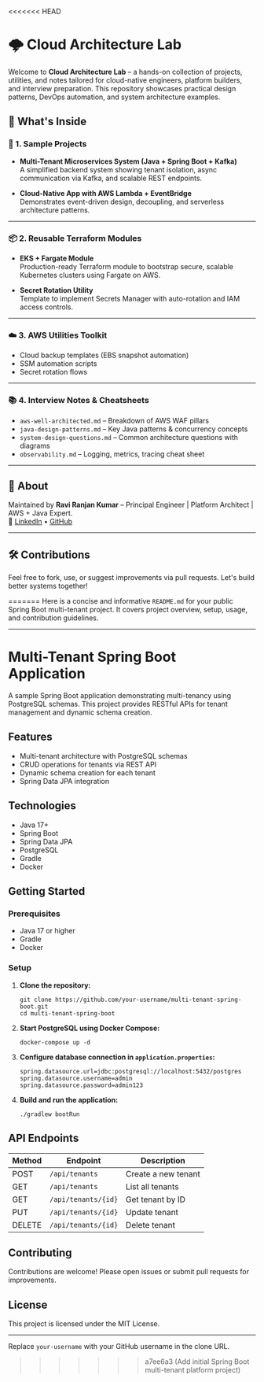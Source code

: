 <<<<<<< HEAD

# 🌩️ Cloud Architecture Lab

Welcome to **Cloud Architecture Lab** – a hands-on collection of projects, utilities, and notes tailored for cloud-native engineers, platform builders, and interview preparation. This repository showcases practical design patterns, DevOps automation, and system architecture examples.

## 🔧 What's Inside

### 📌 1. Sample Projects
- **Multi-Tenant Microservices System (Java + Spring Boot + Kafka)**  
  A simplified backend system showing tenant isolation, async communication via Kafka, and scalable REST endpoints.

- **Cloud-Native App with AWS Lambda + EventBridge**  
  Demonstrates event-driven design, decoupling, and serverless architecture patterns.

---

### 📦 2. Reusable Terraform Modules
- **EKS + Fargate Module**  
  Production-ready Terraform module to bootstrap secure, scalable Kubernetes clusters using Fargate on AWS.

- **Secret Rotation Utility**  
  Template to implement Secrets Manager with auto-rotation and IAM access controls.

---

### ☁️ 3. AWS Utilities Toolkit
- Cloud backup templates (EBS snapshot automation)
- SSM automation scripts
- Secret rotation flows

---

### 📚 4. Interview Notes & Cheatsheets
- `aws-well-architected.md` – Breakdown of AWS WAF pillars
- `java-design-patterns.md` – Key Java patterns & concurrency concepts
- `system-design-questions.md` – Common architecture questions with diagrams
- `observability.md` – Logging, metrics, tracing cheat sheet

---

## 👤 About
Maintained by **Ravi Ranjan Kumar** – Principal Engineer | Platform Architect | AWS + Java Expert.  
🔗 [LinkedIn](https://www.linkedin.com/in/ravikumar6/) • [GitHub](https://github.com/RaviK)

---

## 🛠️ Contributions
Feel free to fork, use, or suggest improvements via pull requests. Let's build better systems together!

=======
Here is a concise and informative `README.md` for your public Spring Boot multi-tenant project. It covers project overview, setup, usage, and contribution guidelines.

---

# Multi-Tenant Spring Boot Application

A sample Spring Boot application demonstrating multi-tenancy using PostgreSQL schemas. This project provides RESTful APIs for tenant management and dynamic schema creation.

## Features

- Multi-tenant architecture with PostgreSQL schemas
- CRUD operations for tenants via REST API
- Dynamic schema creation for each tenant
- Spring Data JPA integration

## Technologies

- Java 17+
- Spring Boot
- Spring Data JPA
- PostgreSQL
- Gradle
- Docker

## Getting Started

### Prerequisites

- Java 17 or higher
- Gradle
- Docker

### Setup

1. **Clone the repository:**
   ```
   git clone https://github.com/your-username/multi-tenant-spring-boot.git
   cd multi-tenant-spring-boot
   ```

2. **Start PostgreSQL using Docker Compose:**
   ```
   docker-compose up -d
   ```

3. **Configure database connection in `application.properties`:**
   ```
   spring.datasource.url=jdbc:postgresql://localhost:5432/postgres
   spring.datasource.username=admin
   spring.datasource.password=admin123
   ```

4. **Build and run the application:**
   ```
   ./gradlew bootRun
   ```

## API Endpoints

| Method | Endpoint                | Description                |
|--------|------------------------ |---------------------------|
| POST   | `/api/tenants`          | Create a new tenant        |
| GET    | `/api/tenants`          | List all tenants           |
| GET    | `/api/tenants/{id}`     | Get tenant by ID           |
| PUT    | `/api/tenants/{id}`     | Update tenant              |
| DELETE | `/api/tenants/{id}`     | Delete tenant              |

## Contributing

Contributions are welcome! Please open issues or submit pull requests for improvements.

## License

This project is licensed under the MIT License.

---

Replace `your-username` with your GitHub username in the clone URL.
>>>>>>> a7ee6a3 (Add initial Spring Boot multi-tenant platform project)
